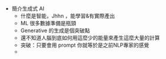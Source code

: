 - 簡介生成式 AI
    -  什麼是智能，Jhhn ，能學習&有實際產出
    - ML 很多數據準備是瓶頸
    - Generative 的生成是個突破點
    - 還不知道人腦到底如何用這麼少的能量來產生這麼大量的計算
    - 突破：只要會用 prompt 你就等於是之前NLP專家的感覺
    - 
